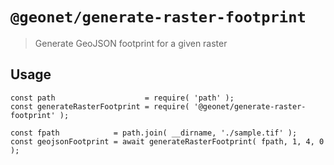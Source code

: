# `@geonet/generate-raster-footprint`

> Generate GeoJSON footprint for a given raster

## Usage

```
const path                    = require( 'path' );
const generateRasterFootprint = require( '@geonet/generate-raster-footprint' );

const fpath            = path.join( __dirname, './sample.tif' );
const geojsonFootprint = await generateRasterFootprint( fpath, 1, 4, 0 );
```
